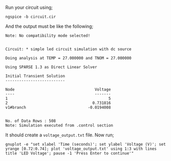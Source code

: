 Run your circuit using;

    ngspice -b circuit.cir

And the output must be like the following;

 
    Note: No compatibility mode selected!


    Circuit: * simple led circuit simulation with dc source

    Doing analysis at TEMP = 27.000000 and TNOM = 27.000000

    Using SPARSE 1.3 as Direct Linear Solver

    Initial Transient Solution
    --------------------------

    Node                                   Voltage
    ----                                   -------
    1                                            5
    2                                     0.731816
    v1#branch                           -0.0194008


    No. of Data Rows : 508
    Note: Simulation executed from .control section

It should create a `voltage_output.txt` file. Now run;

    gnuplot -e "set xlabel 'Time (seconds)'; set ylabel 'Voltage (V)'; set yrange [0.72:0.74]; plot 'voltage_output.txt' using 1:3 with lines title 'LED Voltage'; pause -1 'Press Enter to continue'"

